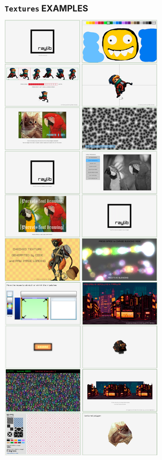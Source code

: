 
# `Textures` EXAMPLES

![Examples Part 1](./examples-textures-1.png)
![Examples Part 2](./examples-textures-2.png)